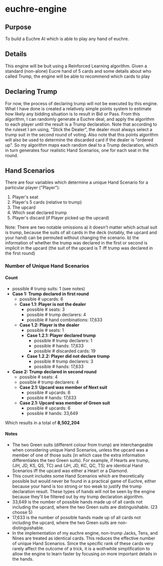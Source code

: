# euchre-engine

## Purpose
To build a Euchre AI which is able to play any hand of euchre. 

## Details
This engine will be buit using a Reinforced Learning algorithm. Given a standard (non-alone) Eucre hand of 5 cards and some details about who called Trump, the engine will be able to recommend which cards to play 

## Declaring Trump
For now, the process of declaring trump will not be executed by this engine. What I have done is created a relatively simple points system to estimate how likely any bidding situation is to result in Bid or Pass. From this algorithm, I can randomly generate a Euchre deal, and apply the algorithm to each player until the result is a Trump declaration. Note that according to the ruleset I am using, "Stick the Dealer", the dealer must always select a trump suit in the second round of voting. Also note that this points algorithm will also be used to determine the discarded card if the dealer is "ordered up". So my algorithm maps each random deal to a Trump declaration, which in turn generates four realistic Hand Scenarios, one for each seat in the round.

## Hand Scenarios
There are four variables which determine a unique Hand Scenario for a particular player ("Player"):
1. Player's seat
2. Player's 5 cards (relative to trump)
3. The upcard
4. Which seat declared trump
5. Player's discard (if Player picked up the upcard)

Note: There are two notable omissions
a) it doesn't matter which actual suit is trump, because the suits of all cards in the deck (notably, the upcard and your hand) can be permuted without changing the scenario.
b) the information of whether the trump was declared in the first or second is implicit in the upcard (the suit of the upcard is T iff trump was declared in the first round)

### Number of Unique Hand Scenarios

#### Count
- possible # trump suits: 1 (see notes)
- **Case 1: Trump declared in first round**
    - possible # upcards: 6
    - **Case 1.1: Player is not the dealer**
        - possible # seats: 3
        - possible # trump declarers: 4
        - possible # hand combinations: 17,633
    - **Case 1.2: Player is the dealer**
        - possible # seats: 1
        - **Case 1.2.1: Player declared trump**
            - possible # trump declarers: 1
            - possible # hands: 17,633
            - possible # discarded cards: 19
        - **Case 1.2.2: Player did not declare trump**
            - possible # trump declarers: 3
            - possible # hands: 17,633
- **Case 2: Trump declared in second round**
    - possible # seats: 4
    - possible # trump declarers: 4
    - **Case 2.1: Upcard was member of Next suit**
        - possible # upcards: 6
        - possible # hands: 17,633
    - **Case 2.1: Upcard was member of Green suit**
        - possible # upcards: 6
        - possible # hands: 33,649

Which results in a total of **8,502,204**

#### Notes
- The two Green suits (different colour from trump) are interchangeable when considering unique Hand Scenarios, unless the upcard was a member of one of those suits (in which case the extra information differentiates the two Green suits). For example, if Hearts are trump, (JH, JD, KS, QS, TC) and (JH, JD, KC, QC, TS) are identical Hand Scenarios iff the upcard was either a Heart or a Diamond.
- This count includes some Hand Scenarios which are theoretically possible but would never be found in a practical game of Euchre, either because your hand is too strong or too weak to justify the trump declaration result. These types of hands will not be seen by the engine because they'll be filtered out by my trump declaration algorithm.
- 33,649 is the number of possible hands made up of all cards not including the upcard, where the two Green suits are distinguishable. (23 choose 5)
- 17,633 is the number of possible hands made up of all cards not including the upcard, where the two Green suits are non-distinguishable.
- In the implementation of my euchre engine, non-trump Jacks, Tens, and Nines are treated as identical cards. This reduces the effective number of unique Hand Scenarios. Since the specific rank of these cards very rarely affect the outcome of a trick, it is a wothwhile simplification to allow the engine to learn faster by focusing on more important details in the hands.
